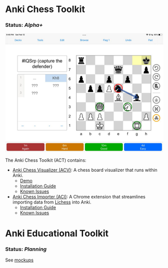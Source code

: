 # Anki Chess Toolkit
### Status: _Alpha+_
![main](/images/acv.png)

The Anki Chess Toolkit (ACT) contains:
 - [Anki Chess Visualizer (ACV)](/AnkiChessVizualizer/): A chess board visualizer that runs within Anki.
    - [Demo](https://eulerphi.github.io/acv/)
    - [Installation Guide](/AnkiChessVizualizer/install.md)
    - [Known Issues](https://github.com/eulerphi/anki/labels/ACV)
 - [Anki Chess Importer (ACI)](/AnkiChessImporter/): A Chrome extension that streamlines importing data from [Lichess](https://lichess.org/) into Anki.
    - [Installation Guide](/AnkiChessImporter/install.md)
    - [Known Issues](https://github.com/eulerphi/anki/labels/ACI)



# Anki Educational Toolkit
### Status: _Planning_

See [mockups](/AnkiEducationalToolkit/)
